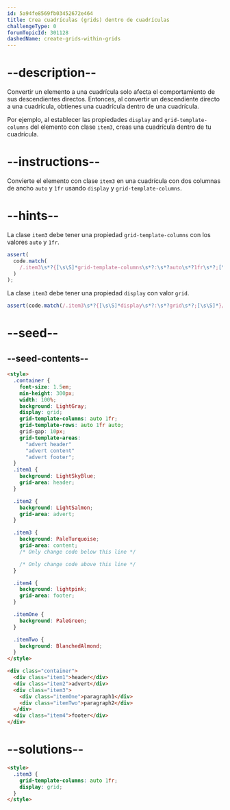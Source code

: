 ```yaml
---
id: 5a94fe8569fb03452672e464
title: Crea cuadrículas (grids) dentro de cuadrículas
challengeType: 0
forumTopicId: 301128
dashedName: create-grids-within-grids
---
```


# --description--

Convertir un elemento a una cuadrícula solo afecta el comportamiento de sus descendientes directos. Entonces, al convertir un descendiente directo a una cuadrícula, obtienes una cuadrícula dentro de una cuadrícula.

Por ejemplo, al establecer las propiedades `display` and `grid-template-columns` del elemento con clase `item3`, creas una cuadrícula dentro de tu cuadrícula.

# --instructions--

Convierte el elemento con clase `item3` en una cuadrícula con dos columnas de ancho `auto` y `1fr` usando `display` y `grid-template-columns`.

# --hints--

La clase `item3` debe tener una propiedad `grid-template-columns` con los valores `auto` y `1fr`.

```js
assert(
  code.match(
    /.item3\s*?{[\s\S]*grid-template-columns\s*?:\s*?auto\s*?1fr\s*?;[\s\S]*}/gi
  )
);
```

La clase `item3` debe tener una propiedad `display` con valor `grid`.

```js
assert(code.match(/.item3\s*?{[\s\S]*display\s*?:\s*?grid\s*?;[\s\S]*}/gi));
```

# --seed--

## --seed-contents--

```html
<style>
  .container {
    font-size: 1.5em;
    min-height: 300px;
    width: 100%;
    background: LightGray;
    display: grid;
    grid-template-columns: auto 1fr;
    grid-template-rows: auto 1fr auto;
    grid-gap: 10px;
    grid-template-areas:
      "advert header"
      "advert content"
      "advert footer";
  }
  .item1 {
    background: LightSkyBlue;
    grid-area: header;
  }

  .item2 {
    background: LightSalmon;
    grid-area: advert;
  }

  .item3 {
    background: PaleTurquoise;
    grid-area: content;
    /* Only change code below this line */

    /* Only change code above this line */
  }

  .item4 {
    background: lightpink;
    grid-area: footer;
  }

  .itemOne {
    background: PaleGreen;
  }

  .itemTwo {
    background: BlanchedAlmond;
  }
</style>

<div class="container">
  <div class="item1">header</div>
  <div class="item2">advert</div>
  <div class="item3">
    <div class="itemOne">paragraph1</div>
    <div class="itemTwo">paragraph2</div>
  </div>
  <div class="item4">footer</div>
</div>
```

# --solutions--

```html
<style>
  .item3 {
    grid-template-columns: auto 1fr;
    display: grid;
  }
</style>
```
